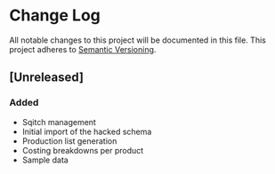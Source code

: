 # Change Log
All notable changes to this project will be documented in this file.
This project adheres to [Semantic Versioning](http://semver.org/).

## [Unreleased]
### Added
- Sqitch management
- Initial import of the hacked schema
- Production list generation
- Costing breakdowns per product
- Sample data
